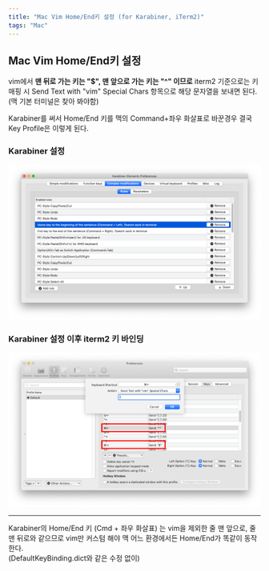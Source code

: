 ```yaml
---
title: "Mac Vim Home/End키 설정 (for Karabiner, iTerm2)"
tags: "Mac"
---
```

## Mac Vim Home/End키 설정

vim에서 **맨 뒤로 가는 키는 "$", 맨 앞으로 가는 키는 "^" 이므로** iterm2 기준으로는 키 매핑 시 Send Text with "vim" Special Chars 항목으로 해당 문자열을 보내면 된다.  
(맥 기본 터미널은 찾아 봐야함)

Karabiner를 써서 Home/End 키를 맥의 Command+좌우 화살표로 바꾼경우 결국 Key Profile은 이렇게 된다.

### Karabiner 설정

![](./../../static/OS/karabiner.png)

### Karabiner 설정 이후 iterm2 키 바인딩

![](./../../static/OS/karabiner-after-binding.png)

* * *

Karabiner의 Home/End 키 (Cmd + 좌우 화살표) 는 vim을 제외한 줄 맨 앞으로, 줄 맨 뒤로와 같으므로
vim만 커스텀 해야 맥 어느 환경에서든 Home/End가 똑같이 동작한다.  
(DefaultKeyBinding.dict와 같은 수정 없이)
